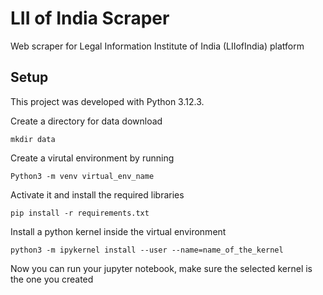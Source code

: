 # LII of India Scraper
Web scraper for Legal Information Institute of India (LIIofIndia) platform

## Setup

This project was developed with Python 3.12.3.

Create a directory for data download

```
mkdir data
```

Create a virutal environment by running

```
Python3 -m venv virtual_env_name
```

Activate it and install the required libraries

```
pip install -r requirements.txt
```

Install a python kernel inside the virtual environment

```
python3 -m ipykernel install --user --name=name_of_the_kernel
```

Now you can run your jupyter notebook, make sure the selected kernel is the one you created
